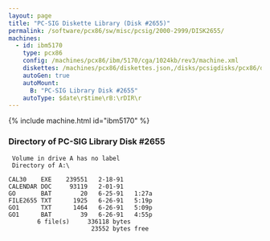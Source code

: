 ```yaml
---
layout: page
title: "PC-SIG Diskette Library (Disk #2655)"
permalink: /software/pcx86/sw/misc/pcsig/2000-2999/DISK2655/
machines:
  - id: ibm5170
    type: pcx86
    config: /machines/pcx86/ibm/5170/cga/1024kb/rev3/machine.xml
    diskettes: /machines/pcx86/diskettes.json,/disks/pcsigdisks/pcx86/diskettes.json
    autoGen: true
    autoMount:
      B: "PC-SIG Library Disk #2655"
    autoType: $date\r$time\rB:\rDIR\r
---
```


{% include machine.html id="ibm5170" %}

### Directory of PC-SIG Library Disk #2655

     Volume in drive A has no label
     Directory of A:\

    CAL30    EXE    239551   2-18-91
    CALENDAR DOC     93119   2-01-91
    GO       BAT        20   6-25-91   1:27a
    FILE2655 TXT      1925   6-26-91   5:19p
    GO1      TXT      1464   6-26-91   5:09p
    GO1      BAT        39   6-26-91   4:55p
            6 file(s)     336118 bytes
                           23552 bytes free
